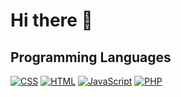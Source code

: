 <h1>Hi there 👋</h1>

<h2>Programming Languages</h2>
<p>
  <a href="https://github.com/search?q=user%3ADevin-boucher+language%3Acss"><img alt="CSS" src="https://img.shields.io/badge/CSS-1572B6.svg?logo=css3&logoColor=white"></a>
  <a href="https://github.com/search?q=user%3ADevin-boucher+language%3Ahtml"><img alt="HTML" src="https://img.shields.io/badge/HTML-E34F26.svg?logo=html5&logoColor=white"></a>
  <a href="https://github.com/search?q=user%3ADevin-boucher+language%3Ajavascript"><img alt="JavaScript" src="https://img.shields.io/badge/JavaScript-F7DF1E.svg?logo=javascript&logoColor=white"></a>
  <a href="https://github.com/search?q=user%3ADevin-boucher+language%3Aphp"><img alt="PHP" src="https://img.shields.io/badge/PHP-%23777BB4.svg?logo=php&logoColor=black"></a>
</p>
